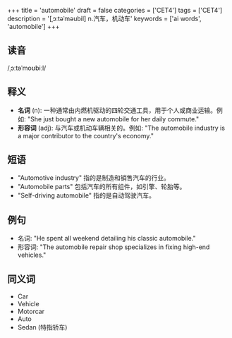 +++
title = 'automobile'
draft = false
categories = ['CET4']
tags = ['CET4']
description = '[ˌɔːtəˈməubil] n.汽车，机动车'
keywords = ['ai words', 'automobile']
+++

## 读音
/ˌɔːtəˈmoʊbiːl/

## 释义
- **名词** (n): 一种通常由内燃机驱动的四轮交通工具，用于个人或商业运输。例如: "She just bought a new automobile for her daily commute."
- **形容词** (adj): 与汽车或机动车辆相关的。例如: "The automobile industry is a major contributor to the country's economy."

## 短语
- "Automotive industry" 指的是制造和销售汽车的行业。
- "Automobile parts" 包括汽车的所有组件，如引擎、轮胎等。
- "Self-driving automobile" 指的是自动驾驶汽车。

## 例句
- 名词: "He spent all weekend detailing his classic automobile."
- 形容词: "The automobile repair shop specializes in fixing high-end vehicles."

## 同义词
- Car
- Vehicle
- Motorcar
- Auto
- Sedan (特指轿车)
